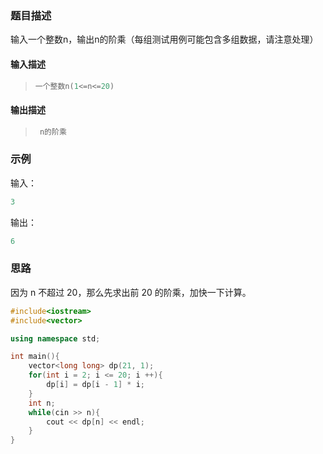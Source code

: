 ### 题目描述

输入一个整数n，输出n的阶乘（每组测试用例可能包含多组数据，请注意处理）

#### 输入描述

> ```c++
> 一个整数n(1<=n<=20)
> ```

#### 输出描述

> ```c++
>  n的阶乘
> ```

### 示例

输入：

```c++
3
```

输出：

```c++
6
```

### 思路

因为 n 不超过 20，那么先求出前 20 的阶乘，加快一下计算。

```c++
#include<iostream>
#include<vector>

using namespace std;

int main(){
    vector<long long> dp(21, 1);
    for(int i = 2; i <= 20; i ++){
        dp[i] = dp[i - 1] * i;
    }
    int n;
    while(cin >> n){
        cout << dp[n] << endl;
    }
}
```

